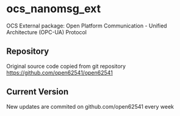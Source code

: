 # ocs_nanomsg_ext
OCS External package: Open Platform Communication - Unified Architecture (OPC-UA) Protocol

## Repository

Original source code copied from git repository <https://github.com/open62541/open62541>

## Current Version

New updates are commited on github.com/open62541 every week
